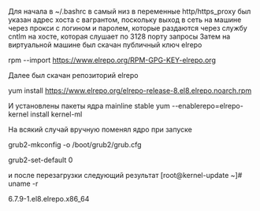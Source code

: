 Для начала в ~/.bashrc в самый низ в переменные http/https_proxy был указан адрес хоста с вагрантом, поскольку выход в сеть на машине через прокси с логином и паролем, которые раздаются через службу cntlm на хосте, которая слушает по 3128 порту запросы
Затем на виртуальной машине был скачан публичный ключ elrepo

rpm --import https://www.elrepo.org/RPM-GPG-KEY-elrepo.org

Далее был скачан репозиторий elrepo 

yum install https://www.elrepo.org/elrepo-release-8.el8.elrepo.noarch.rpm

И установлены пакеты ядра mainline stable
yum --enablerepo=elrepo-kernel install kernel-ml

На всякий случай вручную поменял ядро при запуске

grub2-mkconfig -o /boot/grub2/grub.cfg

grub2-set-default 0

и после перезагрузки следующий результат
[root@kernel-update ~]# uname -r

6.7.9-1.el8.elrepo.x86_64
